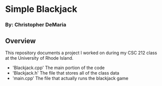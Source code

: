 # Simple Blackjack
### By: Christopher DeMaria

## Overview 
This repository documents a project I worked on during my CSC 212 class at the University of Rhode Island.
- 'Blackjack.cpp' The main portion of the code
- 'Blackjack.h' The file that stores all of the class data
- 'main.cpp' The file that actually runs the blackjack game
